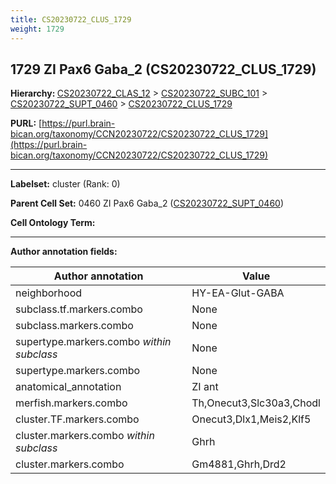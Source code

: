 ```yaml
---
title: CS20230722_CLUS_1729
weight: 1729
---
```

## 1729 ZI Pax6 Gaba_2 (CS20230722_CLUS_1729)
<b>Hierarchy: </b>
[CS20230722_CLAS_12](../CS20230722_CLAS_12) >
[CS20230722_SUBC_101](../CS20230722_SUBC_101) >
[CS20230722_SUPT_0460](../CS20230722_SUPT_0460) >
[CS20230722_CLUS_1729](../CS20230722_CLUS_1729)

**PURL:** [https://purl.brain-bican.org/taxonomy/CCN20230722/CS20230722_CLUS_1729](https://purl.brain-bican.org/taxonomy/CCN20230722/CS20230722_CLUS_1729)

---


**Labelset:** cluster (Rank: 0)

**Parent Cell Set:** 0460 ZI Pax6 Gaba_2 ([CS20230722_SUPT_0460](../CS20230722_SUPT_0460))



**Cell Ontology Term:** 

[MARKER GENES.]: #


---

[TRANSFERRED ANNOTATIONS.]: #


[AUTHOR ANNOTATION FIELDS.]: #


**Author annotation fields:**

| Author annotation | Value |
|-------------------|-------|
|neighborhood|HY-EA-Glut-GABA|
|subclass.tf.markers.combo|None|
|subclass.markers.combo|None|
|supertype.markers.combo _within subclass_|None|
|supertype.markers.combo|None|
|anatomical_annotation|ZI ant|
|merfish.markers.combo|Th,Onecut3,Slc30a3,Chodl|
|cluster.TF.markers.combo|Onecut3,Dlx1,Meis2,Klf5|
|cluster.markers.combo _within subclass_|Ghrh|
|cluster.markers.combo|Gm4881,Ghrh,Drd2|
